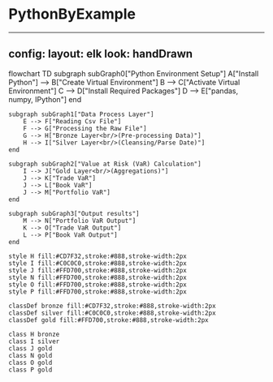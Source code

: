 # PythonByExample
---
config:
  layout: elk
  look: handDrawn
---
flowchart TD
    subgraph subGraph0["Python Environment Setup"]
        A["Install Python"] --> B["Create Virtual Environment"]
        B --> C["Activate Virtual Environment"]
        C --> D["Install Required Packages"]
        D --> E["pandas, numpy, IPython"]
    end

    subgraph subGraph1["Data Process Layer"]
        E --> F["Reading Csv File"]
        F --> G["Processing the Raw File"]
        G --> H["Bronze Layer<br/>(Pre-processing Data)"]
        H --> I["Silver Layer<br/>(Cleansing/Parse Date)"]
    end

    subgraph subGraph2["Value at Risk (VaR) Calculation"]
        I --> J["Gold Layer<br/>(Aggregations)"]
        J --> K["Trade VaR"]
        J --> L["Book VaR"]
        J --> M["Portfolio VaR"]
    end

    subgraph subGraph3["Output results"]
        M --> N["Portfolio VaR Output"]
        K --> O["Trade VaR Output"]
        L --> P["Book VaR Output"]
    end

    style H fill:#CD7F32,stroke:#888,stroke-width:2px
    style I fill:#C0C0C0,stroke:#888,stroke-width:2px
    style J fill:#FFD700,stroke:#888,stroke-width:2px
    style N fill:#FFD700,stroke:#888,stroke-width:2px
    style O fill:#FFD700,stroke:#888,stroke-width:2px
    style P fill:#FFD700,stroke:#888,stroke-width:2px

    classDef bronze fill:#CD7F32,stroke:#888,stroke-width:2px
    classDef silver fill:#C0C0C0,stroke:#888,stroke-width:2px
    classDef gold fill:#FFD700,stroke:#888,stroke-width:2px

    class H bronze
    class I silver
    class J gold
    class N gold
    class O gold
    class P gold
